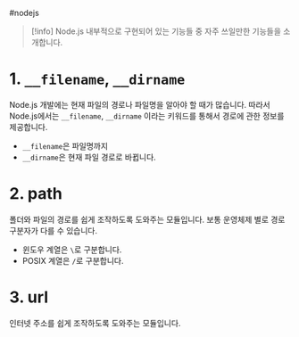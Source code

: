 #nodejs 

> [!info] Node.js 내부적으로 구현되어 있는 기능들 중 자주 쓰일만한 기능들을 소개합니다. 
> 
# 1. `__filename`, `__dirname`
Node.js 개발에는 현재 파일의 경로나 파일명을 알아야 할 때가 많습니다. 따라서 Node.js에서는 `__filename`, `__dirname` 이라는 키워드를 통해서 경로에 관한 정보를 제공합니다. 

- `__filename`은 파일명까지
- `__dirname`은 현재 파일 경로로 바뀝니다. 
# 2. path 
폴더와 파일의 경로를 쉽게 조작하도록 도와주는 모듈입니다. 보통 운영체제 별로 경로 구분자가 다를 수 있습니다. 
- 윈도우 계열은 `\`로 구분합니다. 
- POSIX 계열은 `/`로 구분합니다. 
# 3. url
인터넷 주소를 쉽게 조작하도록 도와주는 모듈입니다. 
